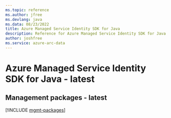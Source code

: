 ```yaml
---
ms.topic: reference
ms.author: jfree
ms.devlang: java
ms.data: 08/23/2022
title: Azure Managed Service Identity SDK for Java
description: Reference for Azure Managed Service Identity SDK for Java
author: joshfree
ms.service: azure-arc-data
---
```

# Azure Managed Service Identity SDK for Java - latest

## Management packages - latest
[!INCLUDE [mgmt-packages](managed-service-identity-mgmt-index.md)]